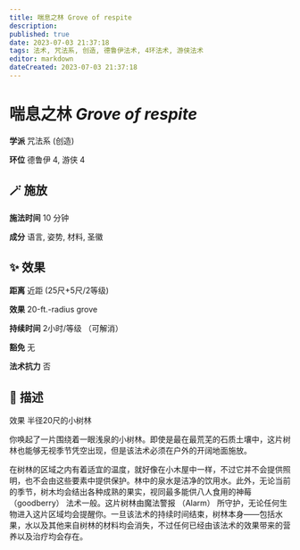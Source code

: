 ```yaml
---
title: 喘息之林 Grove of respite
description: 
published: true
date: 2023-07-03 21:37:18
tags: 法术, 咒法系, 创造, 德鲁伊法术, 4环法术, 游侠法术
editor: markdown
dateCreated: 2023-07-03 21:37:18
---
```


# **喘息之林** *Grove of respite*

**学派** 咒法系 (创造) 

**环位** 德鲁伊 4, 游侠 4

## 🪄 施放

**施法时间** 10 分钟

**成分** 语言, 姿势, 材料, 圣徽

## ✨ 效果  

**距离** 近距 (25尺+5尺/2等级) 

**效果** 20-ft.-radius grove 

**持续时间** 2小时/等级 （可解消） 

**豁免** 无

**法术抗力** 否

## 📖 描述

效果              半径20尺的小树林

你唤起了一片围绕着一眼浅泉的小树林。即使是最在最荒芜的石质土壤中，这片树林也能够无视季节凭空出现，但是该法术必须在户外的开阔地面施放。

在树林的区域之内有着适宜的温度，就好像在小木屋中一样，不过它并不会提供照明，也不会由这些要素中提供保护。林中的泉水是洁净的饮用水。此外，无论当前的季节，树木均会结出各种成熟的果实，视同最多能供八人食用的神莓 （goodberry） 法术一般。这片树林由魔法警报 （Alarm） 所守护，无论任何生物进入这片区域均会提醒你。一旦该法术的持续时间结束，树林本身——包括水果，水以及其他来自树林的材料均会消失，不过任何已经由该法术的效果带来的营养以及治疗均会存在。
    